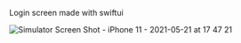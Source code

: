 Login screen made with swiftui

![Simulator Screen Shot - iPhone 11 - 2021-05-21 at 17 47 21](https://user-images.githubusercontent.com/77014738/119209934-6d659c80-ba5e-11eb-806e-79f5d2a52fdc.png)

